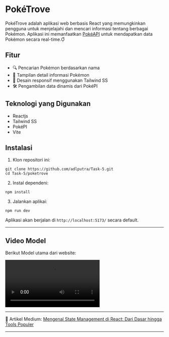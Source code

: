 # PokéTrove

PokéTrove adalah aplikasi web berbasis React yang memungkinkan pengguna untuk menjelajahi dan mencari informasi tentang berbagai Pokémon. Aplikasi ini memanfaatkan [PokéAPI](https://pokeapi.co/) untuk mendapatkan data Pokémon secara real-time.

## Fitur

- 🔍 Pencarian Pokémon berdasarkan nama
- 📃 Tampilan detail informasi Pokémon
- 🎨 Desain responsif menggunakan Tailwind SS
- 🛠️ ️Pe️ngambilan data dinamis dari PokéPI

## Teknologi yang Digunakan
- Reactjs
- Tailwind SS
- PokéPI
- Vite

## Instalasi

1. Klon repositori ini:
```
git clone https://github.com/adlputra/Task-5.git
cd Task-5/poketrove
```

2. Instal dependeni:
```
npm install
```

3. Jalankan aplikai:
```
npm run dev
```

Aplikasi akan berjalan di `http://localhost:5173/` secara default.

---

## Video Model

Berikut Model utama dari website:

![Preview Website](public/Pokétrove-Pokemon.mp4) 

---

📄 Artikel Medium: [Mengenal State Management di React: Dari Dasar hingga Tools Populer](https://medium.com/@putraliadli/mengenal-state-management-di-react-dari-dasar-hingga-tools-populer-ff70d4d18314)

---


